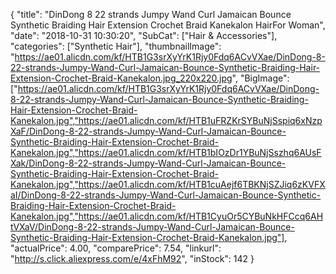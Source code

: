 {
	"title": "DinDong 8   22 strands Jumpy Wand Curl Jamaican Bounce Synthetic Braiding Hair Extension Crochet Braid Kanekalon HairFor Woman",
	"date": "2018-10-31 10:30:20",
	"SubCat": ["Hair & Accessories"],
	"categories": ["Synthetic Hair"],
	"thumbnailImage": "https://ae01.alicdn.com/kf/HTB1G3srXyYrK1Rjy0Fdq6ACvVXae/DinDong-8-22-strands-Jumpy-Wand-Curl-Jamaican-Bounce-Synthetic-Braiding-Hair-Extension-Crochet-Braid-Kanekalon.jpg_220x220.jpg",
	"BigImage": ["https://ae01.alicdn.com/kf/HTB1G3srXyYrK1Rjy0Fdq6ACvVXae/DinDong-8-22-strands-Jumpy-Wand-Curl-Jamaican-Bounce-Synthetic-Braiding-Hair-Extension-Crochet-Braid-Kanekalon.jpg","https://ae01.alicdn.com/kf/HTB1uFRZKrSYBuNjSspiq6xNzpXaF/DinDong-8-22-strands-Jumpy-Wand-Curl-Jamaican-Bounce-Synthetic-Braiding-Hair-Extension-Crochet-Braid-Kanekalon.jpg","https://ae01.alicdn.com/kf/HTB1bIOzDr1YBuNjSszhq6AUsFXak/DinDong-8-22-strands-Jumpy-Wand-Curl-Jamaican-Bounce-Synthetic-Braiding-Hair-Extension-Crochet-Braid-Kanekalon.jpg","https://ae01.alicdn.com/kf/HTB1cuAejf6TBKNjSZJiq6zKVFXaI/DinDong-8-22-strands-Jumpy-Wand-Curl-Jamaican-Bounce-Synthetic-Braiding-Hair-Extension-Crochet-Braid-Kanekalon.jpg","https://ae01.alicdn.com/kf/HTB1CyuOr5CYBuNkHFCcq6AHtVXaV/DinDong-8-22-strands-Jumpy-Wand-Curl-Jamaican-Bounce-Synthetic-Braiding-Hair-Extension-Crochet-Braid-Kanekalon.jpg"],
	"actualPrice": 4.00,
	"comparePrice": 7.54,
	"linkurl": "http://s.click.aliexpress.com/e/4xFhM92",
	"inStock": 142
}
